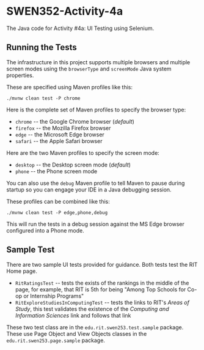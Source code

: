 # SWEN352-Activity-4a

 The Java code for Activity #4a: UI Testing using Selenium.

## Running the Tests

The infrastructure in this project supports multiple browsers and multiple
screen modes using the `browserType` and `screenMode` Java system properties.

These are specified using Maven profiles like this:

```shell
./mvnw clean test -P chrome
```

Here is the complete set of Maven profiles to specify the browser type:
* `chrome` -- the Google Chrome browser (*default*)
* `firefox` -- the Mozilla Firefox browser
* `edge` -- the Microsoft Edge browser
* `safari` -- the Apple Safari browser

Here are the two Maven profiles to specify the screen mode:
* `desktop` -- the Desktop screen mode (*default*)
* `phone` -- the Phone screen mode

You can also use the `debug` Maven profile to tell Maven to pause during
startup so you can engage your IDE in a Java debugging session.

These profiles can be combined like this:

```shell
./mvnw clean test -P edge,phone,debug
```

This will run the tests in a debug session against the MS Edge browser configured
into a Phone mode.


## Sample Test

There are two sample UI tests provided for guidance.  Both tests test the RIT
Home page.

* `RitRatingsTest` -- tests the exists of the rankings in the middle of the page,
   for example, that RIT is 5th for being "Among Top Schools for Co-op or Internship Programs"
* `RitExploreStudiesInComputingTest` -- tests the links to RIT's _Areas of Study_, this test
   validates the existence of the _Computing and Information Sciences_ link and follows that link

These two test class are in the `edu.rit.swen253.test.sample` package.  These use
Page Object and View Objects classes in the `edu.rit.swen253.page.sample` package.
